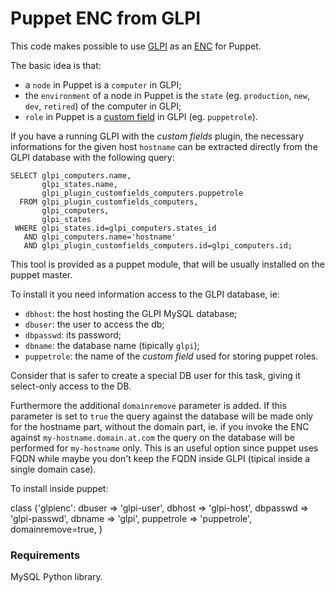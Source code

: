 # Puppet ENC from GLPI

This code makes possible to use [GLPI](http://www.glpi-project.org/spip.php?lang=en) as an [ENC](https://docs.puppetlabs.com/guides/external_nodes.html) for Puppet.

The basic idea is that:
 
 - a `node` in Puppet is a `computer` in GLPI;
 - the `environment` of a node in Puppet is the `state` (eg. `production`, `new`, `dev`, `retired`) of the computer in GLPI;
 - `role` in Puppet is a [custom field](http://www.glpi-project.org/wiki/doku.php?id=en:plugins:customfields_use) in GLPI (eg. `puppetrole`).

If you have a running GLPI with the *custom fields* plugin,
the necessary informations for the given host `hostname` can be extracted directly from the GLPI database with the following query:

    SELECT glpi_computers.name,
           glpi_states.name,
           glpi_plugin_customfields_computers.puppetrole 
      FROM glpi_plugin_customfields_computers,
           glpi_computers,
           glpi_states
     WHERE glpi_states.id=glpi_computers.states_id
       AND glpi_computers.name='hostname'
       AND glpi_plugin_customfields_computers.id=glpi_computers.id;


This tool is provided as a puppet module, that will be usually installed on the puppet master.

To install it you need information access to the GLPI database, ie:

 - `dbhost`: the host hosting the GLPI MySQL database;
 - `dbuser`: the user to access the db;
 - `dbpasswd`: its password;
 - `dbname`: the database name (tipically `glpi`);
 - `puppetrole`: the name of the *custom field* used for storing puppet roles.

Consider that is safer to create a special DB user for this task, giving it select-only access to the DB.

Furthermore the additional `domainremove` parameter is added. If this parameter is set to `true`
the query against the database will be made only for the hostname part, without the domain part, ie. if 
you invoke the ENC against `my-hostname.domain.at.com` the query on the database will be performed for
`my-hostname` only. This is an useful option since puppet uses FQDN while maybe you don't keep the FQDN
inside GLPI (tipical inside a single domain case).

To install inside puppet:

   class {'glpienc':
   	 dbuser     => 'glpi-user',
	 dbhost     => 'glpi-host',
	 dbpasswd   => 'glpi-passwd',
	 dbname     => 'glpi',
	 puppetrole => 'puppetrole',
	 domainremove=true,
   }


### Requirements

MySQL Python library.